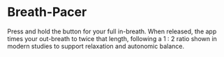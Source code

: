 # Breath-Pacer
Press and hold the button for your full in-breath. When released, the app times your out-breath to twice that length, following a 1 : 2 ratio shown in modern studies to support relaxation and autonomic balance.
